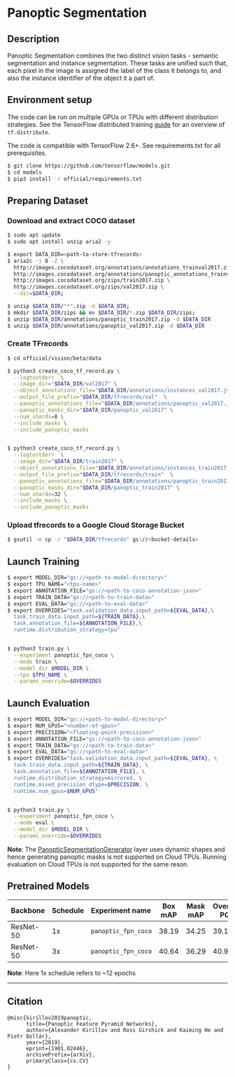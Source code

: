 # Panoptic Segmentation

## Description

Panoptic Segmentation combines the two distinct vision tasks - semantic
segmentation and instance segmentation. These tasks are unified such that, each
pixel in the image is assigned the label of the class it belongs to, and also
the instance identifier of the object it a part of.

## Environment setup
The code can be run on multiple GPUs or TPUs with different distribution
strategies. See the TensorFlow distributed training
[guide](https://www.tensorflow.org/guide/distributed_training) for an overview
of `tf.distribute`.

The code is compatible with TensorFlow 2.6+. See requirements.txt for all
prerequisites.

```bash
$ git clone https://github.com/tensorflow/models.git
$ cd models
$ pip3 install -r official/requirements.txt
```

## Preparing Dataset
### Download and extract COCO dataset
```bash
$ sudo apt update
$ sudo apt install unzip aria2 -y

$ export DATA_DIR=<path-to-store-tfrecords>
$ aria2c -j 8 -Z \
  http://images.cocodataset.org/annotations/annotations_trainval2017.zip \
  http://images.cocodataset.org/annotations/panoptic_annotations_trainval2017.zip \
  http://images.cocodataset.org/zips/train2017.zip \
  http://images.cocodataset.org/zips/val2017.zip \
  --dir=$DATA_DIR;

$ unzip $DATA_DIR/"*".zip -d $DATA_DIR;
$ mkdir $DATA_DIR/zips && mv $DATA_DIR/*.zip $DATA_DIR/zips;
$ unzip $DATA_DIR/annotations/panoptic_train2017.zip -d $DATA_DIR
$ unzip $DATA_DIR/annotations/panoptic_val2017.zip -d $DATA_DIR
```

### Create TFrecords
```bash
$ cd official/vision/beta/data

$ python3 create_coco_tf_record.py \
  --logtostderr  \
  --image_dir="$DATA_DIR/val2017" \
  --object_annotations_file="$DATA_DIR/annotations/instances_val2017.json"  \
  --output_file_prefix="$DATA_DIR/tfrecords/val"  \
  --panoptic_annotations_file="$DATA_DIR/annotations/panoptic_val2017.json" \
  --panoptic_masks_dir="$DATA_DIR/panoptic_val2017" \
  --num_shards=8 \
  --include_masks \
  --include_panoptic_masks


$ python3 create_coco_tf_record.py \
  --logtostderr  \
  --image_dir="$DATA_DIR/train2017" \
  --object_annotations_file="$DATA_DIR/annotations/instances_train2017.json"  \
  --output_file_prefix="$DATA_DIR/tfrecords/train"  \
  --panoptic_annotations_file="$DATA_DIR/annotations/panoptic_train2017.json" \
  --panoptic_masks_dir="$DATA_DIR/panoptic_train2017" \
  --num_shards=32 \
  --include_masks \
  --include_panoptic_masks
```
### Upload tfrecords to a Google Cloud Storage Bucket
```bash
$ gsutil -m cp -r "$DATA_DIR/tfrecords" gs://<bucket-details>
```

## Launch Training
```bash
$ export MODEL_DIR="gs://<path-to-model-directory>"
$ export TPU_NAME="<tpu-name>"
$ export ANNOTATION_FILE="gs://<path-to-coco-annotation-json>"
$ export TRAIN_DATA="gs://<path-to-train-data>"
$ export EVAL_DATA="gs://<path-to-eval-data>"
$ export OVERRIDES="task.validation_data.input_path=${EVAL_DATA},\
  task.train_data.input_path=${TRAIN_DATA},\
  task.annotation_file=${ANNOTATION_FILE},\
  runtime.distribution_strategy=tpu"


$ python3 train.py \
  --experiment panoptic_fpn_coco \
  --mode train \
  --model_dir $MODEL_DIR \
  --tpu $TPU_NAME \
  --params_override=$OVERRIDES
```

## Launch Evaluation
```bash
$ export MODEL_DIR="gs://<path-to-model-directory>"
$ export NUM_GPUS="<number-of-gpus>"
$ export PRECISION="<floating-point-precision>"
$ export ANNOTATION_FILE="gs://<path-to-coco-annotation-json>"
$ export TRAIN_DATA="gs://<path-to-train-data>"
$ export EVAL_DATA="gs://<path-to-eval-data>"
$ export OVERRIDES="task.validation_data.input_path=${EVAL_DATA}, \
  task.train_data.input_path=${TRAIN_DATA}, \
  task.annotation_file=${ANNOTATION_FILE}, \
  runtime.distribution_strategy=mirrored, \
  runtime.mixed_precision_dtype=$PRECISION, \
  runtime.num_gpus=$NUM_GPUS"


$ python3 train.py \
  --experiment panoptic_fpn_coco \
  --mode eval \
  --model_dir $MODEL_DIR \
  --params_override=$OVERRIDES
```
**Note**: The [PanopticSegmentationGenerator](https://github.com/tensorflow/models/blob/ac7f9e7f2d0508913947242bad3e23ef7cae5a43/official/vision/beta/projects/panoptic_maskrcnn/modeling/layers/panoptic_segmentation_generator.py#L22) layer uses dynamic shapes and hence generating panoptic masks is not supported on Cloud TPUs. Running evaluation on Cloud TPUs is not supported for the same reson. 
## Pretrained Models
Backbone     | Schedule     | Experiment name             | Box mAP |  Mask mAP  | Overall PQ | Things PQ | Stuff PQ | Checkpoints
:------------| :----------- | :---------------------------| ------- | ---------- | ---------- | --------- | -------- | ------------:
ResNet-50    | 1x           | `panoptic_fpn_coco`         | 38.19   |   34.25    |   39.14    |  45.42    |  29.65   | [ckpt]()
ResNet-50    | 3x           | `panoptic_fpn_coco`         | 40.64   |   36.29    |   40.91    |  47.68    |  30.69   | [ckpt]()

**Note**: Here 1x schedule refers to ~12 epochs

___
## Citation

```
@misc{kirillov2019panoptic,
      title={Panoptic Feature Pyramid Networks}, 
      author={Alexander Kirillov and Ross Girshick and Kaiming He and Piotr Dollár},
      year={2019},
      eprint={1901.02446},
      archivePrefix={arXiv},
      primaryClass={cs.CV}
}
```